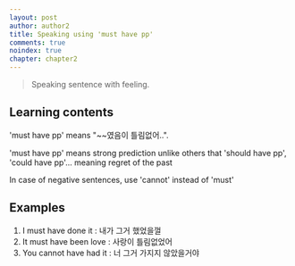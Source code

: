```yaml
---
layout: post
author: author2
title: Speaking using 'must have pp'
comments: true
noindex: true
chapter: chapter2
---
```

>Speaking sentence with feeling.

## Learning contents
'must have pp' means "~~였음이 틀림없어..".

'must have pp' means strong prediction unlike others that 'should have pp', 'could have pp'... meaning regret of the past

In case of negative sentences, use 'cannot' instead of 'must'

## Examples
1. I must have done it
: 내가 그거 했었을껄
2. It must have been love
: 사랑이 틀림없었어
3. You cannot have had it
: 너 그거 가지지 않았을거야
